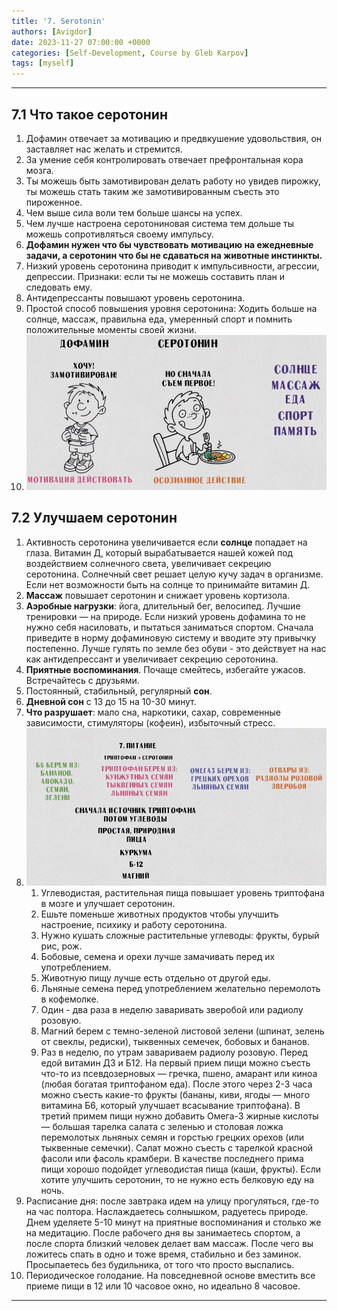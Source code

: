 ```yaml
---
title: '7. Serotonin'
authors: [Avigdor]
date: 2023-11-27 07:00:00 +0000
categories: [Self-Development, Course by Gleb Karpov]
tags: [myself]
---
```



___
## 7.1 Что такое серотонин
1.  Дофамин отвечает за мотивацию и предвкушение удовольствия, он заставляет нас желать и стремится.
2.  За умение себя контролировать отвечает префронтальная кора мозга.
3.  Ты можешь быть замотивирован делать работу но увидев пирожку, ты можешь стать таким же замотивированным съесть это пироженное.
4.  Чем выше сила воли тем больше шансы на успех.
5.  Чем лучше настроена серотониновая система тем дольше ты можешь сопротивляться своему импульсу.
6.  **Дофамин нужен что бы чувствовать мотивацию на ежедневные задачи, а серотонин что бы не сдаваться на животные инстинкты.**
7.  Низкий уровень серотонина приводит к импульсивности, агрессии, депрессии. Признаки: если ты не можешь составить план и следовать ему. 
8.  Антидепрессанты повышают уровень серотонина. 
9.  Простой способ повышения уровня серотонина: Ходить больше на солнце, массаж, правильна еда, умеренный спорт и помнить положительные моменты своей жизни.
10.  ![](/images_for_course_by_gleb_Karpov/Serotonin.png)
## 7.2 Улучшаем серотонин
1.  Активность серотонина увеличивается если **солнце** попадает на глаза. Витамин Д, который вырабатывается нашей кожей под воздействием солнечного света, увеличивает секрецию серотонина. Солнечный свет решает целую кучу задач в организме. Если нет возможности быть на солнце то принимайте витамин Д. 
2.  **Массаж** повышает серотонин и снижает уровень кортизола.
3.  **Аэробные нагрузки**: йога, длительный бег, велосипед. Лучшие тренировки — на природе. Если низкий уровень дофамина то не нужно себя насиловать, и пытаться заниматься спортом. Сначала приведите в норму дофаминовую систему и вводите эту привычку постепенно. Лучше гулять по земле без обуви - это действует на нас как антидепрессант и увеличивает секрецию серотонина.
4.  **Приятные воспоминания**. Почаще смейтесь, избегайте ужасов. Встречайтесь с друзьями.
5.  Постоянный, стабильный, регулярный **сон**.
6.  **Дневной сон** с 13 до 15 на 10-30 минут.
7.  **Что разрушает**: мало сна, наркотики, сахар, современные зависимости, стимуляторы (кофеин), избыточный стресс.
8. ![](/images_for_course_by_gleb_Karpov/pitaniedla.png)
	1. Углеводистая, растительная пища повышает уровень триптофана в мозге и улучшает серотонин.
	2. Ешьте поменьше животных продуктов чтобы улучшить настроение, психику и работу серотонина.
	3. Нужно кушать сложные растительные углеводы: фрукты, бурый рис, рож.
	4. Бобовые, семена и орехи лучше замачивать перед их употреблением.
	5. Животную пищу лучше есть отдельно от другой еды.
	6. Льняные семена перед употреблением желательно перемолоть в кофемолке.
	7. Один - два раза в неделю заваривать зверобой или радиолу розовую. 
	8. Магний берем с темно-зеленой листовой зелени (шпинат, зелень от свеклы, редиски), тыквенных семечек, бобовых и бананов. 
	9. Раз в неделю, по утрам завариваем радиолу розовую. Перед едой витамин Д3 и Б12. На первый прием пищи можно съесть что-то из псевдозерновых — гречка, пшено, амарант или киноа (любая богатая триптофаном еда). После этого через 2-3 часа можно съесть какие-то фрукты (бананы, киви, ягоды — много витамина Б6, который улучшает всасывание триптофана). В третий примем пищи нужно добавить Омега-3 жирные кислоты — большая тарелка салата с зеленью и столовая ложка перемолотых льняных семян и горстью грецких орехов (или тыквенные семечки). Салат можно съесть с тарелкой красной фасоли или фасоль крамбери. В качестве последнего прима пищи хорошо подойдет углеводистая пища (каши, фрукты). Если хотите улучшить серотонин, то не нужно есть белковую еду на ночь. 
9.  Расписание дня: после завтрака идем на улицу прогуляться, где-то на час полтора. Наслаждаетесь солнышком, радуетесь природе. Днем уделяете 5-10 минут на приятные воспоминания и столько же на медитацию. После рабочего дня вы занимаетесь спортом, а после спорта близкий человек делает вам массаж. После чего вы ложитесь спать в одно и тоже время, стабильно и без заминок. Просыпаетесь без будильника, от того что просто выспались.
10.  Периодическое голодание. На повседневной основе вместить все приеме пищи в 12 или 10 часовое окно, но идеально 8 часовое.
---
